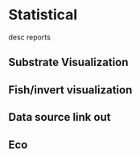# Statistical

desc reports

## Substrate Visualization

## Fish/invert visualization

## Data source link out

## Eco